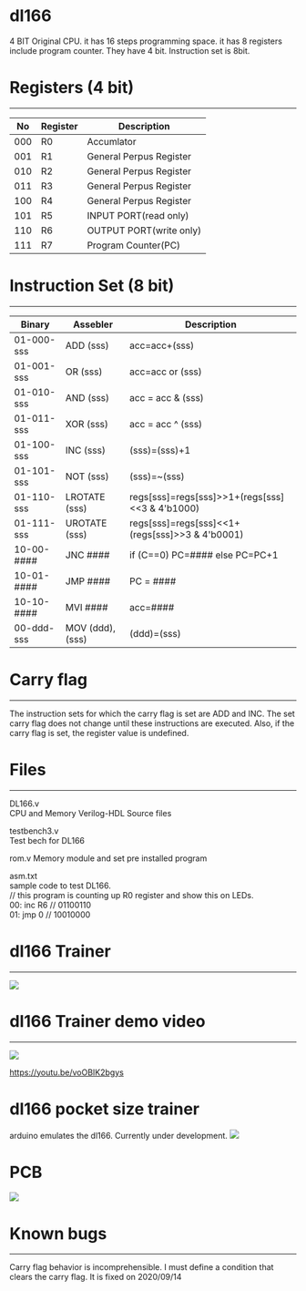 # dl166
4 BIT Original CPU. it has 16 steps programming space. it has 8 registers include program counter. They have 4 bit. Instruction set is 8bit.

# Registers  (4 bit)
------------------------  
|No|Register|Description
----|----|----
|000| R0| Accumlator|   
|001| R1| General Perpus Register|
|010| R2| General Perpus Register|
|011| R3| General Perpus Register|
|100| R4| General Perpus Register|
|101| R5| INPUT PORT(read only)|  
|110| R6| OUTPUT PORT(write only)|  
|111| R7| Program Counter(PC)|  

# Instruction Set  (8 bit)
------------------------  
|Binary|Assebler|Description|
----|----|----
|01-000-sss| ADD (sss)|  acc=acc+(sss)|  
|01-001-sss| OR (sss)|   acc=acc or (sss)|  
|01-010-sss| AND (sss)|  acc = acc & (sss)|  
|01-011-sss| XOR (sss)|  acc = acc ^ (sss) | 
|01-100-sss| INC (sss)|  (sss)=(sss)+1|  
|01-101-sss| NOT (sss)|  (sss)=~(sss)|  
|01-110-sss| LROTATE (sss)|regs[sss]=regs[sss]>>1+(regs[sss]<<3 & 4'b1000)|  
|01-111-sss| UROTATE (sss)|regs[sss]=regs[sss]<<1+(regs[sss]>>3 & 4'b0001)|  
|10-00-####| JNC #### |if (C==0) PC=#### else PC=PC+1|  
|10-01-####| JMP #### |PC = ####|  
|10-10-####| MVI #### |acc=####|  
|00-ddd-sss| MOV (ddd),(sss)|(ddd)=(sss)|

# Carry flag
------------------------  
The instruction sets for which the carry flag is set are ADD and INC. The set carry flag does not change until these instructions are executed. Also, if the carry flag is set, the register value is undefined.

# Files
------------------------  
DL166.v  
CPU and Memory Verilog-HDL Source files  

testbench3.v  
Test bech for DL166  

rom.v
Memory module and set pre installed program

asm.txt  
sample code to test DL166.  
// this program is counting up R0 register and show this on LEDs.  
00: inc R6 // 01100110   
01: jmp 0  // 10010000


# dl166 Trainer
------------------------ 

![](fpgaTrainer.jpg)



# dl166 Trainer demo video
------------------------  


![](flightToSeattle.jpg)

https://youtu.be/voOBIK2bgys

# dl166 pocket size trainer
arduino emulates the dl166.
Currently under development.
![](arduinoTrainer.jpg)

# PCB
![](dl166_4.png)

# Known bugs
------------------------  

Carry flag behavior is incomprehensible. I must define a condition that clears the carry flag.
It is fixed on 2020/09/14
